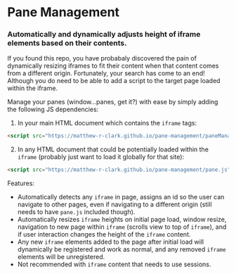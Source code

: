 # Pane Management
### Automatically and dynamically adjusts height of iframe elements based on their contents.

If you found this repo, you have probabaly discovered the pain of dynamically resizing iframes to fit their content when that content comes from a different origin. Fortunately, your search has come to an end! Although you do need to be able to add a script to the target page loaded within the iframe.

Manage your panes (window...panes, get it?) with ease by simply adding the following JS dependencies:
1. In your main HTML document which contains the `iframe` tags:
  ```html
  <script src="https://matthew-r-clark.github.io/pane-management/paneManager.js"></script>
  ```
2. In any HTML document that could be potentially loaded within the `iframe` (probably just want to load it globally for that site):
  ```html
  <script src="https://matthew-r-clark.github.io/pane-management/pane.js"></script>
  ```

Features:
- Automatically detects any `iframe` in page, assigns an id so the user can navigate to other pages, even if navigating to a different origin (still needs to have `pane.js` included though).
- Automatically resizes `iframe` heights on initial page load, window resize, navigation to new page within `iframe` (scrolls view to top of `iframe`), and if user interaction changes the height of the `iframe` content.
- Any new `iframe` elements added to the page after initial load will dynamically be registered and work as normal, and any removed `iframe` elements will be unregistered.
- Not recommended with `iframe` content that needs to use sessions.
